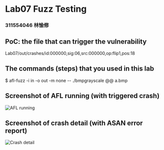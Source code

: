 # Lab07 Fuzz Testing  
### 311554046 林愉修  

## PoC: the file that can trigger the vulnerability  
Lab07/out/crashes/id:000000,sig:06,src:000000,op:flip1,pos:18  

## The commands (steps) that you used in this lab  
$ afl-fuzz -i in -o out -m none -- ./bmpgrayscale @@ a.bmp  

## Screenshot of AFL running (with triggered crash)  
![AFL running](https://i.imgur.com/y3UErj7.png)  

## Screenshot of crash detail (with ASAN error report)  
![Crash detail](https://i.imgur.com/mLGpepg.png)  
